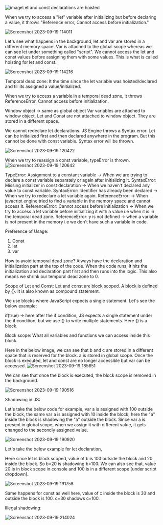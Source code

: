 ![image](https://github.com/Gayathri229/JavaScript/assets/60467364/f1b867f2-63a3-4dec-a126-a80d36f0189b)Let and const declarations are hoisted

When we try to access a "let" variable after initializing but before declaring a value, it throws "Reference error, Cannot access before initialization."

![Screenshot 2023-09-19 114011](https://github.com/Gayathri229/JavaScript/assets/60467364/39afad87-960b-4ff5-8d31-3dd626d141d2)


Let's see what happens in the background,
let and var are stored in a different memory space. Var is attached to the global scope whereas we can see let under something called "script". We cannot access the let and const values before assigning them 
with some values. This is what is called hoisting for let and const.

![Screenshot 2023-09-19 114216](https://github.com/Gayathri229/JavaScript/assets/60467364/8368c2c2-e11e-48de-8f28-c4c0c0f4d44b)


Temporal dead zone:
It the time since the let variable was hoisted/declared and till its assigned a value/initialized.

When we try to access a variable in a temporal dead zone, it throws ReferenceError, Cannot access before initialization.



Window object -> same as global object
Var variables are attached to window object. Let and Const are not attached to window object. They are stored in a different space. 

We cannot redeclare let declarations. JS Engine throws a Syntax error.
Let can be initialized first and then declared anywhere in the program. But this cannot be done with const variable. Syntax error will be thrown.

![Screenshot 2023-09-19 120422](https://github.com/Gayathri229/JavaScript/assets/60467364/cd385a6a-9fc3-496c-9c4f-4f785b832ab6)


When we try to reassign a const variable, typeError is thrown. 
![Screenshot 2023-09-19 120642](https://github.com/Gayathri229/JavaScript/assets/60467364/b518f58b-a517-416c-ad75-f5ace887e7f5)





TypeError: Assignment to a constant variable -> When we are trying to declare a const variable separately or again after initializing it.
SyntaxError: Missing initializer in const declaration -> When we haven't declared any value to const variable.
SyntaxError: Identifier has already been declared -> When we try to redeclare a let variable again.
ReferenceError:  -> When javacript engine tried to find a variable in the memory space and cannot access it.
ReferenceError: Cannot access before initialization -> When we try to access a let variable before initializing it with a value i.e when it is in the temporal dead zone.
ReferenceError: y is not defined -> when a variable is not present in the memory i.e we don't have such a variable in code.


Preference of Usage:
1. Const
2. let
3. var

How to avoid temporal dead zone?
Always have the declaration and initialization part at the top of the code. When the code runs, it hits the initialization and declaration part first and then runs into the logic. This also means we shrink our 
temporal dead zone to 0.



Scope of Let and Const:
Let and const are block scoped.
A block is defined by {}. It is also known as compound statement. 

We use blocks where JavaScript expects a single statement. Let's see the below example:

if(true) -> here after the if condition, JS expects a single statement under the if condition, but we use {} to write multiple statements. Here {} is a block.


Block scope:
What all variables and functions we can access inside this block. 

Here in the below image, we can see that b and c are stored in a different space that is reserved for the block. a is stored in global scope.
Once the block is executed, let and const are no longer accessible but var can be accessed.
![Screenshot 2023-09-19 185651](https://github.com/Gayathri229/JavaScript/assets/60467364/07546aa3-d88e-4857-84f4-58b93035b9ac)

We can see that once the block is executed, the block scope is removed in the background.

![Screenshot 2023-09-19 190516](https://github.com/Gayathri229/JavaScript/assets/60467364/45d46cb0-4857-46fe-938a-640309b9dc5c)


Shadowing in JS:

Let's take the below code for example, var a is assigned with 100 outside the block, the same var a is assigned with 10 inside the block, here the "a" inside the block is shadowing the "a" outside the block.
Since var a is present in global scope, when we assign it with different value, it gets changed to the secondly assigned value.

![Screenshot 2023-09-19 190920](https://github.com/Gayathri229/JavaScript/assets/60467364/ea79c26e-ded2-496c-bd9a-0b586efd7b61)


Let's take the below example for let declaration,

Here since let is block scoped, value of b is 100 outside the block and 20 inside the block. So b=20 is shadowing b=100. We can also see that, value 20 is in block scope in console and 100 is in a different scope [under script dropdown].

![Screenshot 2023-09-19 191758](https://github.com/Gayathri229/JavaScript/assets/60467364/a9ad3fd9-6366-464c-8401-4292c28d783b)

Same happens for const as well here, value of c inside the block is 30 and outside the block is 100. c=30 shadows c=100.



Illegal shadowing:

![Screenshot 2023-09-19 214024](https://github.com/Gayathri229/JavaScript/assets/60467364/a8d9bb23-dd61-4b03-89f3-640050aaa0fa)



